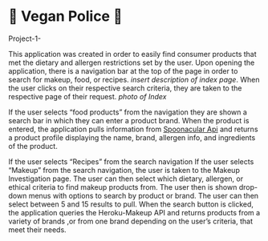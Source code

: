# 🥦 Vegan Police 🚓
Project-1-

This application was created in order to easily find consumer products that met the dietary and
allergen restrictions set by the user. Upon opening the application, there is a navigation bar at
the top of the page in order to search for makeup, food, or recipes. *insert description of index
page*. When the user clicks on their respective search criteria, they are taken to the respective
page of their request.
*photo of Index*

If the user selects “food products” from the navigation they are shown a search bar in which
they can enter a product brand. When the product is entered, the application pulls information
from [Spoonacular Api](https://spoonacular.com/food-api) and returns a product profile displaying the name, brand, allergen info,
and ingredients of the product.

If the user selects “Recipes” from the search navigation
If the user selects “Makeup” from the search navigation, the user is taken to the Makeup
Investigation page. The user can then select which dietary, allergen, or ethical criteria to find
makeup products from. The user then is shown drop-down menus with options to search by
product or brand. The user can then select between 5 and 15 results to pull. When the search
button is clicked, the application queries the Heroku-Makeup API and returns products from a
variety of brands ,or from one brand depending on the user’s criteria, that meet their needs.
